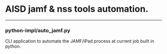 # AISD jamf & nss tools automation.
---
### python-impl/auto_jamf.py
CLI application to automate the JAMF/iPad process at current job built in python.
